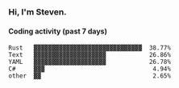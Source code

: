### Hi, I'm Steven.

#### Coding activity (past 7 days)
```
Rust   ▓▓▓▓▓▓▓▓▓▓▓▓▓▓▓▓▓▓▓▓▓▓▓▓▓▓▓▓▓▓  38.77%
Text   ▓▓▓▓▓▓▓▓▓▓▓▓▓▓▓▓▓▓▓▓            26.86%
YAML   ▓▓▓▓▓▓▓▓▓▓▓▓▓▓▓▓▓▓▓▓            26.78%
C#     ▓▓▓                              4.94%
other  ▓▓                               2.65%
```
